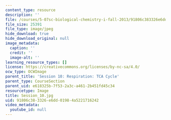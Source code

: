 ```yaml
---
content_type: resource
description: ''
file: /courses/5-07sc-biological-chemistry-i-fall-2013/91806c383326e6dd01984a5221716242_Session_10.jpg
file_size: 25391
file_type: image/jpeg
hide_download: true
hide_download_original: null
image_metadata:
  caption: ''
  credit: ''
  image-alt: ''
learning_resource_types: []
license: https://creativecommons.org/licenses/by-nc-sa/4.0/
ocw_type: OCWImage
parent_title: 'Session 10: Respiration: TCA Cycle'
parent_type: CourseSection
parent_uid: e618325b-7f53-2a3c-a461-2b451fd45c34
resourcetype: Image
title: Session_10.jpg
uid: 91806c38-3326-e6dd-0198-4a5221716242
video_metadata:
  youtube_id: null
---
```

